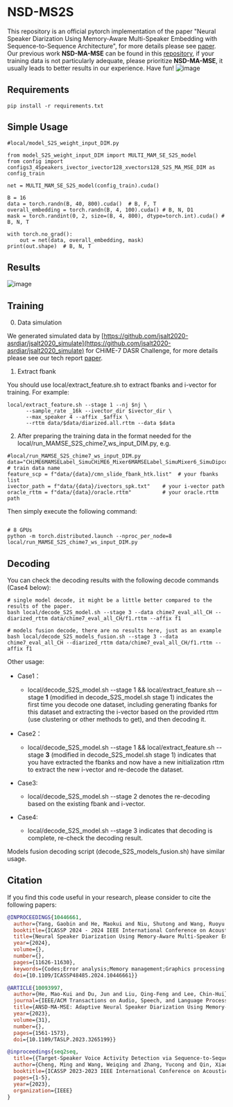 # NSD-MS2S
This repository is an official pytorch implementation of the paper "Neural Speaker Diarization Using Memory-Aware Multi-Speaker Embedding with Sequence-to-Sequence Architecture", for more details please see [paper](https://arxiv.org/pdf/2309.09180). Our previous work **NSD-MA-MSE** can be found in this [repository](https://github.com/Maokui-He/NSD-MA-MSE), if your training data is not particularly adequate, please prioritize **NSD-MA-MSE**, it usually leads to better results in our experience. Have fun!
![image](doc/NN_v3.jpg)

## Requirements

```shell
pip install -r requirements.txt
```

## Simple Usage

```
#local/model_S2S_weight_input_DIM.py

from model_S2S_weight_input_DIM import MULTI_MAM_SE_S2S_model
from config import configs3_4Speakers_ivector_ivector128_xvectors128_S2S_MA_MSE_DIM as config_train

net = MULTI_MAM_SE_S2S_model(config_train).cuda()

B = 16
data = torch.randn(B, 40, 800).cuda()  # B, F, T
overall_embedding = torch.randn(B, 4, 100).cuda() # B, N, D1
mask = torch.randint(0, 2, size=(B, 4, 800), dtype=torch.int).cuda() # B, N, T

with torch.no_grad():
    out = net(data, overall_embedding, mask)
print(out.shape)  # B, N, T
```
## Results
![image](doc/results.jpg)

## Training
0. Data simulation

We generated simulated data by [https://github.com/jsalt2020-asrdiar/jsalt2020_simulate](https://github.com/jsalt2020-asrdiar/jsalt2020_simulate) for CHiME-7 DASR Challenge, for more details please see our tech report [paper](doc/CHiME_2023_DASR_wang.pdf).

1. Extract fbank

You should use local/extract_feature.sh to extract fbanks and i-vector for training. For example:
```
local/extract_feature.sh --stage 1 --nj $nj \
      --sample_rate _16k --ivector_dir $ivector_dir \
      --max_speaker 4 --affix _$affix \
      --rttm data/$data/diarized.all.rttm --data $data
```

2. After preparing the training data in the format needed for the local/run_MAMSE_S2S_chime7_ws_input_DIM.py, e.g.

```
#local/run_MAMSE_S2S_chime7_ws_input_DIM.py
data="CHiME6MAMSELabel_SimuCHiME6_Mixer6MAMSELabel_SimuMixer6_SimuDipcoDevNoise" # train data name
feature_scp = f"data/{data}/cmn_slide_fbank_htk.list"  # your fbanks list
ivector_path = f"data/{data}/ivectors_spk.txt"    # your i-vector path
oracle_rttm = f"data/{data}/oracle.rttm"          # your oracle.rttm path 
```

 Then simply execute the following command:

```

# 8 GPUs
python -m torch.distributed.launch --nproc_per_node=8 local/run_MAMSE_S2S_chime7_ws_input_DIM.py

```
## Decoding
You can check the decoding results with the following decode commands (Case4 below):

```
# single model decode, it might be a little better compared to the results of the paper.
bash local/decode_S2S_model.sh --stage 3 --data chime7_eval_all_CH --diarized_rttm data/chime7_eval_all_CH/f1.rttm --affix f1

# models fusion decode, there are no results here, just as an example
bash local/decode_S2S_models_fusion.sh --stage 3 --data chime7_eval_all_CH --diarized_rttm data/chime7_eval_all_CH/f1.rttm --affix f1
```
Other usage:

* Case1：
    * local/decode_S2S_model.sh --stage 1 && local/extract_feature.sh --stage **1** (modified in  decode_S2S_model.sh stage 1) indicates the first time you decode one dataset, including generating fbanks for this dataset and extracting the i-vector based on the provided rttm (use clustering or other methods to get), and then decoding it.
* Case2：
  * local/decode_S2S_model.sh --stage 1 && local/extract_feature.sh --stage **3** (modified in  decode_S2S_model.sh stage 1) indicates that you have extracted the fbanks and now have a new initialization rttm to extract the new i-vector and re-decode the dataset.

* Case3: 
  * local/decode_S2S_model.sh --stage 2 denotes the re-decoding based on the existing fbank and i-vector.

* Case4:
  * local/decode_S2S_model.sh --stage 3 indicates that decoding is complete, re-check the decoding result.

Models fusion decoding script (decode_S2S_models_fusion.sh) have similar usage.
## Citation

If you find this code useful in your research, please consider to cite the following papers:

```bibtex
@INPROCEEDINGS{10446661,
  author={Yang, Gaobin and He, Maokui and Niu, Shutong and Wang, Ruoyu and Yue, Yanyan and Qian, Shuangqing and Wu, Shilong and Du, Jun and Lee, Chin-Hui},
  booktitle={ICASSP 2024 - 2024 IEEE International Conference on Acoustics, Speech and Signal Processing (ICASSP)}, 
  title={Neural Speaker Diarization Using Memory-Aware Multi-Speaker Embedding with Sequence-to-Sequence Architecture}, 
  year={2024},
  volume={},
  number={},
  pages={11626-11630},
  keywords={Codes;Error analysis;Memory management;Graphics processing units;Oral communication;Signal processing;Acoustics;CHiME challenge;speaker diarization;memory-aware speaker embedding;sequence-to-sequence architecture},
  doi={10.1109/ICASSP48485.2024.10446661}}

@ARTICLE{10093997,
  author={He, Mao-Kui and Du, Jun and Liu, Qing-Feng and Lee, Chin-Hui},
  journal={IEEE/ACM Transactions on Audio, Speech, and Language Processing}, 
  title={ANSD-MA-MSE: Adaptive Neural Speaker Diarization Using Memory-Aware Multi-Speaker Embedding}, 
  year={2023},
  volume={31},
  number={},
  pages={1561-1573},
  doi={10.1109/TASLP.2023.3265199}}

@inproceedings{seq2seq,
  title={{Target-Speaker Voice Activity Detection via Sequence-to-Sequence Prediction}},
  author={Cheng, Ming and Wang, Weiqing and Zhang, Yucong and Qin, Xiaoyi and Li, Ming},
  booktitle={ICASSP 2023-2023 IEEE International Conference on Acoustics, Speech and Signal Processing (ICASSP)},
  pages={1-5},
  year={2023},
  organization={IEEE}
}
```
